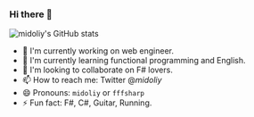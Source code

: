 ### Hi there 👋

![midoliy's GitHub stats](https://github-readme-stats.vercel.app/api?username=kekyo&show_icons=true&theme=default)


- 🔭 I'm currently working on web engineer.
- 🌱 I'm currently learning functional programming and English.
- 👯 I'm looking to collaborate on F# lovers.
- 📫 How to reach me: Twitter @_midoliy_
- 😄 Pronouns: `midoliy` or `fffsharp`
- ⚡ Fun fact: F#, C#, Guitar, Running.
